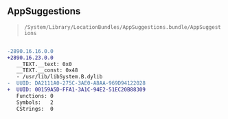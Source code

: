 ## AppSuggestions

> `/System/Library/LocationBundles/AppSuggestions.bundle/AppSuggestions`

```diff

-2890.16.16.0.0
+2890.16.23.0.0
   __TEXT.__text: 0x0
   __TEXT.__const: 0x48
   - /usr/lib/libSystem.B.dylib
-  UUID: DA2111A0-275C-3AE0-A8AA-969D94122028
+  UUID: 00159A5D-FFA1-3A1C-94E2-51EC20B88309
   Functions: 0
   Symbols:   2
   CStrings:  0

```

